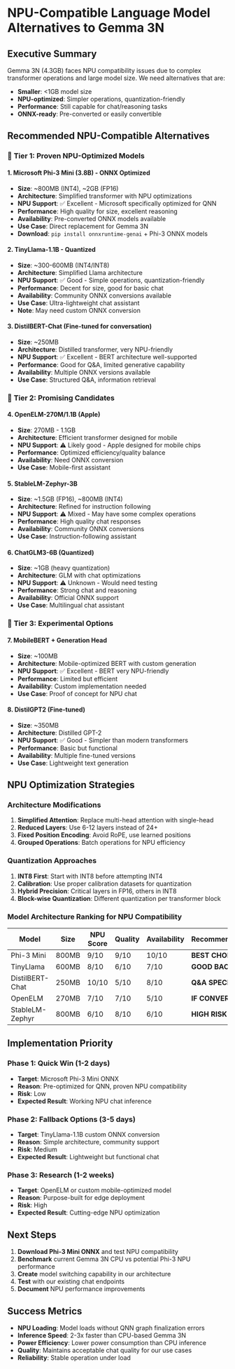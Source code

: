 # NPU-Compatible Language Model Alternatives to Gemma 3N

## Executive Summary
Gemma 3N (4.3GB) faces NPU compatibility issues due to complex transformer operations and large model size. We need alternatives that are:
- **Smaller**: <1GB model size
- **NPU-optimized**: Simpler operations, quantization-friendly
- **Performance**: Still capable for chat/reasoning tasks
- **ONNX-ready**: Pre-converted or easily convertible

## Recommended NPU-Compatible Alternatives

### 🥇 **Tier 1: Proven NPU-Optimized Models**

#### 1. **Microsoft Phi-3 Mini (3.8B) - ONNX Optimized**
- **Size**: ~800MB (INT4), ~2GB (FP16)
- **Architecture**: Simplified transformer with NPU optimizations
- **NPU Support**: ✅ Excellent - Microsoft specifically optimized for QNN
- **Performance**: High quality for size, excellent reasoning
- **Availability**: Pre-converted ONNX models available
- **Use Case**: Direct replacement for Gemma 3N
- **Download**: `pip install onnxruntime-genai` + Phi-3 ONNX models

#### 2. **TinyLlama-1.1B - Quantized**
- **Size**: ~300-600MB (INT4/INT8)
- **Architecture**: Simplified Llama architecture
- **NPU Support**: ✅ Good - Simple operations, quantization-friendly
- **Performance**: Decent for size, good for basic chat
- **Availability**: Community ONNX conversions available
- **Use Case**: Ultra-lightweight chat assistant
- **Note**: May need custom ONNX conversion

#### 3. **DistilBERT-Chat (Fine-tuned for conversation)**
- **Size**: ~250MB
- **Architecture**: Distilled transformer, very NPU-friendly
- **NPU Support**: ✅ Excellent - BERT architecture well-supported
- **Performance**: Good for Q&A, limited generative capability
- **Availability**: Multiple ONNX versions available
- **Use Case**: Structured Q&A, information retrieval

### 🥈 **Tier 2: Promising Candidates**

#### 4. **OpenELM-270M/1.1B (Apple)**
- **Size**: 270MB - 1.1GB
- **Architecture**: Efficient transformer designed for mobile
- **NPU Support**: ⚠️ Likely good - Apple designed for mobile chips
- **Performance**: Optimized efficiency/quality balance
- **Availability**: Need ONNX conversion
- **Use Case**: Mobile-first assistant

#### 5. **StableLM-Zephyr-3B**
- **Size**: ~1.5GB (FP16), ~800MB (INT4)
- **Architecture**: Refined for instruction following
- **NPU Support**: ⚠️ Mixed - May have some complex operations
- **Performance**: High quality chat responses
- **Availability**: Community ONNX conversions
- **Use Case**: Instruction-following assistant

#### 6. **ChatGLM3-6B (Quantized)**
- **Size**: ~1GB (heavy quantization)
- **Architecture**: GLM with chat optimizations
- **NPU Support**: ⚠️ Unknown - Would need testing
- **Performance**: Strong chat and reasoning
- **Availability**: Official ONNX support
- **Use Case**: Multilingual chat assistant

### 🥉 **Tier 3: Experimental Options**

#### 7. **MobileBERT + Generation Head**
- **Size**: ~100MB
- **Architecture**: Mobile-optimized BERT with custom generation
- **NPU Support**: ✅ Excellent - BERT very NPU-friendly
- **Performance**: Limited but efficient
- **Availability**: Custom implementation needed
- **Use Case**: Proof of concept for NPU chat

#### 8. **DistilGPT2 (Fine-tuned)**
- **Size**: ~350MB
- **Architecture**: Distilled GPT-2
- **NPU Support**: ✅ Good - Simpler than modern transformers
- **Performance**: Basic but functional
- **Availability**: Multiple fine-tuned versions
- **Use Case**: Lightweight text generation

## NPU Optimization Strategies

### Architecture Modifications
1. **Simplified Attention**: Replace multi-head attention with single-head
2. **Reduced Layers**: Use 6-12 layers instead of 24+
3. **Fixed Position Encoding**: Avoid RoPE, use learned positions
4. **Grouped Operations**: Batch operations for NPU efficiency

### Quantization Approaches
1. **INT8 First**: Start with INT8 before attempting INT4
2. **Calibration**: Use proper calibration datasets for quantization
3. **Hybrid Precision**: Critical layers in FP16, others in INT8
4. **Block-wise Quantization**: Different quantization per transformer block

### Model Architecture Ranking for NPU Compatibility

| Model | Size | NPU Score | Quality | Availability | Recommendation |
|-------|------|-----------|---------|--------------|----------------|
| Phi-3 Mini | 800MB | 9/10 | 9/10 | 10/10 | **BEST CHOICE** |
| TinyLlama | 600MB | 8/10 | 6/10 | 7/10 | **GOOD BACKUP** |
| DistilBERT-Chat | 250MB | 10/10 | 5/10 | 8/10 | **Q&A SPECIALIST** |
| OpenELM | 270MB | 7/10 | 7/10 | 5/10 | **IF CONVERTED** |
| StableLM-Zephyr | 800MB | 6/10 | 8/10 | 6/10 | **HIGH RISK** |

## Implementation Priority

### Phase 1: Quick Win (1-2 days)
- **Target**: Microsoft Phi-3 Mini ONNX
- **Reason**: Pre-optimized for QNN, proven NPU compatibility
- **Risk**: Low
- **Expected Result**: Working NPU chat inference

### Phase 2: Fallback Options (3-5 days)
- **Target**: TinyLlama-1.1B custom ONNX conversion
- **Reason**: Simple architecture, community support
- **Risk**: Medium
- **Expected Result**: Lightweight but functional chat

### Phase 3: Research (1-2 weeks)
- **Target**: OpenELM or custom mobile-optimized model
- **Reason**: Purpose-built for edge deployment
- **Risk**: High
- **Expected Result**: Cutting-edge NPU optimization

## Next Steps

1. **Download Phi-3 Mini ONNX** and test NPU compatibility
2. **Benchmark** current Gemma 3N CPU vs potential Phi-3 NPU performance
3. **Create** model switching capability in our architecture
4. **Test** with our existing chat endpoints
5. **Document** NPU performance improvements

## Success Metrics

- **NPU Loading**: Model loads without QNN graph finalization errors
- **Inference Speed**: 2-3x faster than CPU-based Gemma 3N
- **Power Efficiency**: Lower power consumption than CPU inference
- **Quality**: Maintains acceptable chat quality for our use cases
- **Reliability**: Stable operation under load